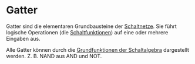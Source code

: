 # Gatter

Gatter sind die elementaren Grundbausteine der [Schaltnetze](Schaltnetze.md). Sie führt logische Operationen (die [Schaltfunktionen](Schaltfunktionen.md)) auf eine oder mehrere Eingaben aus.

Alle Gatter können durch die [Grundfunktionen der Schaltalgebra](Grundfunktionen%20der%20Schaltalgebra.md) dargestellt werden. Z. B. NAND aus AND und NOT.